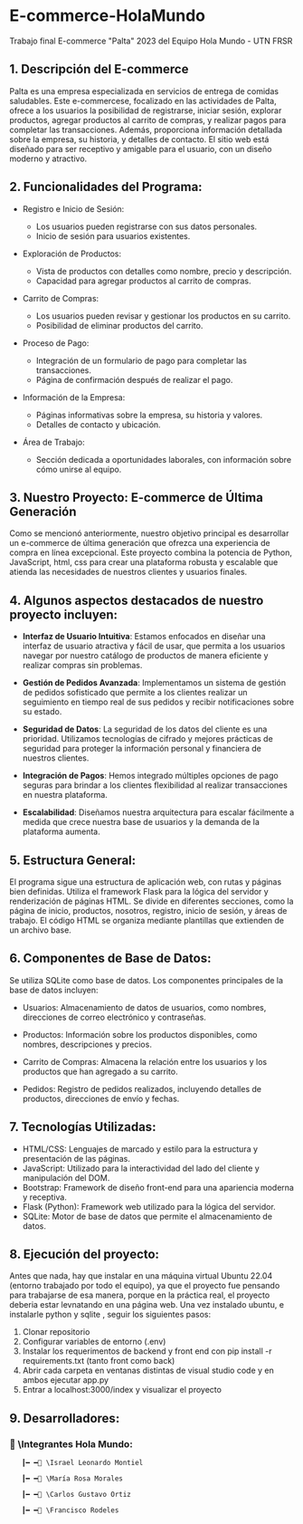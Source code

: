 # E-commerce-HolaMundo

Trabajo final E-commerce "Palta" 2023 del Equipo Hola Mundo - UTN FRSR 

## **1. Descripción del E-commerce**

Palta es una empresa especializada en servicios de entrega de comidas saludables. Este e-commercese, focalizado en las actividades de Palta, ofrece a los usuarios la posibilidad de registrarse, iniciar sesión, explorar productos, agregar productos al carrito de compras, y realizar pagos para completar las transacciones. Además, proporciona información detallada sobre la empresa, su historia, y detalles de contacto. El sitio web está diseñado para ser receptivo y amigable para el usuario, con un diseño moderno y atractivo.

## **2. Funcionalidades del Programa:**

- Registro e Inicio de Sesión:

    - Los usuarios pueden registrarse con sus datos personales.
    - Inicio de sesión para usuarios existentes.
      
- Exploración de Productos:

    - Vista de productos con detalles como nombre, precio y descripción.
    - Capacidad para agregar productos al carrito de compras.
  
- Carrito de Compras:

    - Los usuarios pueden revisar y gestionar los productos en su carrito.
    - Posibilidad de eliminar productos del carrito.
      
- Proceso de Pago:

  - Integración de un formulario de pago para completar las transacciones.
  - Página de confirmación después de realizar el pago.
    
- Información de la Empresa:

  - Páginas informativas sobre la empresa, su historia y valores.
  - Detalles de contacto y ubicación.
    
- Área de Trabajo:

   - Sección dedicada a oportunidades laborales, con información sobre cómo unirse al equipo.
 
## **3. Nuestro Proyecto: E-commerce de Última Generación**

Como se mencionó anteriormente, nuestro objetivo principal es desarrollar un e-commerce de última generación que ofrezca una experiencia de compra en línea excepcional. Este proyecto combina la potencia de Python, JavaScript, html, css para crear una plataforma robusta y escalable que atienda las necesidades de nuestros clientes y usuarios finales.

## **4. Algunos aspectos destacados de nuestro proyecto incluyen:**

- **Interfaz de Usuario Intuitiva**: Estamos enfocados en diseñar una interfaz de usuario atractiva y fácil de usar, que permita a los usuarios navegar por nuestro catálogo de productos de manera eficiente y realizar compras sin problemas.

- **Gestión de Pedidos Avanzada**: Implementamos un sistema de gestión de pedidos sofisticado que permite a los clientes realizar un seguimiento en tiempo real de sus pedidos y recibir notificaciones sobre su estado.

- **Seguridad de Datos**: La seguridad de los datos del cliente es una prioridad. Utilizamos tecnologías de cifrado y mejores prácticas de seguridad para proteger la información personal y financiera de nuestros clientes.

- **Integración de Pagos**: Hemos integrado múltiples opciones de pago seguras para brindar a los clientes flexibilidad al realizar transacciones en nuestra plataforma.

- **Escalabilidad**: Diseñamos nuestra arquitectura para escalar fácilmente a medida que crece nuestra base de usuarios y la demanda de la plataforma aumenta.

## **5. Estructura General:**


El programa sigue una estructura de aplicación web, con rutas y páginas bien definidas. Utiliza el framework Flask para la lógica del servidor y renderización de páginas HTML. Se divide en diferentes secciones, como la página de inicio, productos, nosotros, registro, inicio de sesión, y áreas de trabajo. El código HTML se organiza mediante plantillas que extienden de un archivo base.

## **6. Componentes de Base de Datos:**

Se utiliza SQLite como base de datos. Los componentes principales de la base de datos incluyen:

- Usuarios: Almacenamiento de datos de usuarios, como nombres, direcciones de correo electrónico y contraseñas.

- Productos: Información sobre los productos disponibles, como nombres, descripciones y precios.

- Carrito de Compras: Almacena la relación entre los usuarios y los productos que han agregado a su carrito.

- Pedidos: Registro de pedidos realizados, incluyendo detalles de productos, direcciones de envío y fechas.

## **7. Tecnologías Utilizadas**:

- HTML/CSS: Lenguajes de marcado y estilo para la estructura y presentación de las páginas.
- JavaScript: Utilizado para la interactividad del lado del cliente y manipulación del DOM.
- Bootstrap: Framework de diseño front-end para una apariencia moderna y receptiva.
- Flask (Python): Framework web utilizado para la lógica del servidor.
- SQLite: Motor de base de datos que permite el almacenamiento de datos.

## **8. Ejecución del proyecto**:

Antes que nada, hay que instalar en una máquina virtual Ubuntu 22.04 (entorno trabajado por todo el equipo), ya que el proyecto fue pensando para trabajarse de esa manera, porque en la práctica real, el proyecto deberia estar levnatando en una página web. Una vez instalado ubuntu, e instalarle python y sqlite , seguir los siguientes pasos:

1) Clonar repositorio
2) Configurar variables de entorno (.env)
3) Instalar los requerimentos de backend y front end con pip install -r requirements.txt (tanto front como back)
4) Abrir cada carpeta en ventanas distintas de visual studio code y en ambos ejecutar app.py
5) Entrar a localhost:3000/index y visualizar el proyecto

## **9. Desarrolladores**:
  
<h3 align="left">📂 \Integrantes Hola Mundo:</h3>
<p align="left">
</p>
     
       ┃━ ━📂 \Israel Leonardo Montiel  
    
       ┃━ ━📂 \María Rosa Morales

       ┃━ ━📂 \Carlos Gustavo Ortiz
    
       ┃━ ━📂 \Francisco Rodeles    
